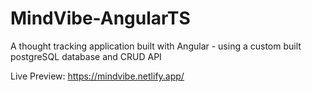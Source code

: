 # MindVibe-AngularTS
A thought tracking application built with Angular - using a custom built postgreSQL database and CRUD API

Live Preview: https://mindvibe.netlify.app/
